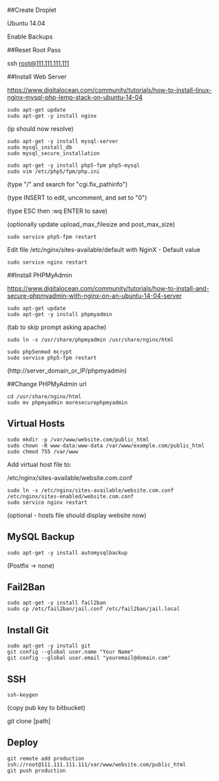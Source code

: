 ##Create Droplet

Ubuntu 14.04

Enable Backups

##Reset Root Pass

ssh root@111.111.111.111

##Install Web Server

https://www.digitalocean.com/community/tutorials/how-to-install-linux-nginx-mysql-php-lemp-stack-on-ubuntu-14-04

```
sudo apt-get update
sudo apt-get -y install nginx
```

(ip should now resolve)

```
sudo apt-get -y install mysql-server
sudo mysql_install_db
sudo mysql_secure_installation
```

```
sudo apt-get -y install php5-fpm php5-mysql
sudo vim /etc/php5/fpm/php.ini
```

(type "/" and search for "cgi.fix_pathinfo")

(type INSERT to edit, uncomment, and set to "0")

(type ESC then :wq ENTER to save)

(optionally update upload_max_filesize and post_max_size)

```
sudo service php5-fpm restart
```

Edit file /etc/nginx/sites-available/default with NginX - Default value

```
sudo service nginx restart
```

##Install PHPMyAdmin

https://www.digitalocean.com/community/tutorials/how-to-install-and-secure-phpmyadmin-with-nginx-on-an-ubuntu-14-04-server 

```
sudo apt-get update
sudo apt-get -y install phpmyadmin
```

(tab to skip prompt asking apache)

```
sudo ln -s /usr/share/phpmyadmin /usr/share/nginx/html
```

```
sudo php5enmod mcrypt
sudo service php5-fpm restart
```

(http://server_domain_or_IP/phpmyadmin)

##Change PHPMyAdmin url

```
cd /usr/share/nginx/html
sudo mv phpmyadmin moresecurephpmyadmin
```

## Virtual Hosts

```
sudo mkdir -p /var/www/website.com/public_html
sudo chown -R www-data:www-data /var/www/example.com/public_html
sudo chmod 755 /var/www
```

Add virtual host file to:

/etc/nginx/sites-available/website.com.conf

```
sudo ln -s /etc/nginx/sites-available/website.com.conf /etc/nginx/sites-enabled/website.com.conf
sudo service nginx restart
```

(optional - hosts file should display website now)

## MySQL Backup

```
sudo apt-get -y install automysqlbackup
```
(Postfix -> none)

## Fail2Ban

```
sudo apt-get -y install fail2ban
sudo cp /etc/fail2ban/jail.conf /etc/fail2ban/jail.local
```

## Install Git
```
sudo apt-get -y install git
git config --global user.name "Your Name"
git config --global user.email "youremail@domain.com"
```

## SSH
```
ssh-keygen 
```
<enter> <enter> <enter>
(copy pub key to bitbucket)

git clone [path]

## Deploy
```
git remote add production ssh://root@111.111.111.111/var/www/website.com/public_html
git push production
```

